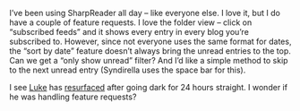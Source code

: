 I’ve been using SharpReader all day – like everyone else. I love it, but
I do have a couple of feature requests. I love the folder view – click
on “subscribed feeds” and it shows every entry in every blog you’re
subscribed to. However, since not everyone uses the same format for
dates, the “sort by date” feature doesn’t always bring the unread
entries to the top. Can we get a “only show unread” filter? And I’d like
a simple method to skip to the next unread entry (Syndirella uses the
space bar for this).

I see [Luke](http://www.hutteman.com/weblog/) has
[resurfaced](http://www.hutteman.com/weblog/2003/04/07.html#000057)
after going dark for 24 hours straight. I wonder if he was handling
feature requests?
